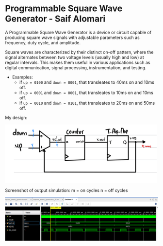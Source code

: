 
# Programmable Square Wave Generator - Saif Alomari

A Programmable Square Wave Generator is a device or circuit capable of producing square wave signals with adjustable parameters such as frequency, duty cycle, and amplitude.

Square waves are characterized by their distinct on-off pattern, where the signal alternates between two voltage levels (usually high and low) at regular intervals. This makes them useful in various applications such as digital communication, signal processing, instrumentation, and testing.

- Examples:
  - if `up = 0100` and `down = 0001`, that transleates to 40ms on and 10ms off.
  - if `up = 0001` and `down = 0001`, that transleates to 10ms on and 10ms off.
  - if `up = 0010` and `down = 0101`, that transleates to 20ms on and 50ms off.

My design: 

<img src='./pictures/programmable_square_wave_generator.jpg' width='500'>


Screenshot of output simulation: 
m = on cycles
n = off cycles

<img src='./pictures/Simulation.png' width='900'>
